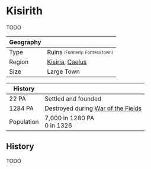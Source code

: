 # Kisirith

TODO

| Geography | |
| - | - |
| Type | Ruins <sub><sup>(Formerly: Fortress town)</sup></sub> |
| Region | [Kisiria](../Land/caelus.md#kisiria), [Caelus](../Land/caelus.md) |
| Size | Large Town |

| History | |
| - | - |
| 22 PA | Settled and founded |
| 1284 PA | Destroyed during [War of the Fields](../../Events/war_of_the_fields.md)
| Population | 7,000 in 1280 PA<br>0 in 1326 |

## History

TODO
